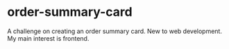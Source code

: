 # order-summary-card
A challenge on creating an order summary card.
New to web development. My main interest is frontend.

